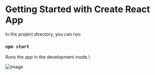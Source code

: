 # Getting Started with Create React App

In the project directory, you can run:

### `npm start`

Runs the app in the development mode.\

![image](https://github.com/lnikol00/calculator-react/assets/122328343/24869f83-62a2-4ea8-8ade-a125ee2979a0)
